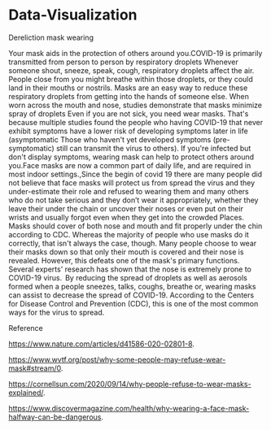 # Data-Visualization

Dereliction mask wearing

Your mask aids in the protection of others around you.COVID-19 is primarily transmitted from person to person by respiratory droplets Whenever someone shout, sneeze, speak, cough,  respiratory droplets affect the air. People close from you might breathe within those droplets, or they could land in their mouths or nostrils. Masks are an easy way to reduce these respiratory droplets from getting into the hands of someone else. When worn across the mouth and nose, studies demonstrate that masks minimize spray of droplets Even if you are not sick, you need wear masks. That's because multiple studies found the people who having COVID-19 that never exhibit symptoms have a lower risk of developing symptoms later in life (asymptomatic Those who haven't yet developed symptoms (pre-symptomatic) still can transmit the virus to others). If you're infected but don't display symptoms, wearing mask can help to protect others around you.Face masks are now a common part of daily life, and are required in most indoor settings.,Since the begin of covid 19 there are many people did not believe that face masks will protect us from spread the virus and they under-estimate their role and refused to wearing them and many others who do not take serious and they don’t wear it appropriately, whether they leave their under the chain or uncover their noses or even put on their wrists and usually forgot even when they get into the crowded Places.   Masks should cover of both nose and mouth and fit properly under the chin according to CDC. Whereas the majority of people who use masks do it correctly, that isn't always the case, though. Many people choose to wear their masks down so that only their mouth is covered and their nose is revealed. However, this defeats one of the mask's primary functions. Several experts' research has shown that the nose is extremely prone to COVID-19 virus.  By reducing the spread of droplets as well as aerosols formed when a people sneezes, talks, coughs, breathe or, wearing masks can assist to decrease the spread of COVID-19. According to the Centers for Disease Control and Prevention (CDC), this is one of the most common ways for the virus to spread.

Reference

https://www.nature.com/articles/d41586-020-02801-8.

https://www.wvtf.org/post/why-some-people-may-refuse-wear-mask#stream/0.

https://cornellsun.com/2020/09/14/why-people-refuse-to-wear-masks-explained/.

https://www.discovermagazine.com/health/why-wearing-a-face-mask-halfway-can-be-dangerous.

